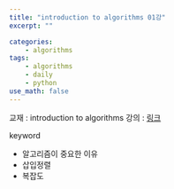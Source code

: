 ```yaml
---
title: "introduction to algorithms 01강"
excerpt: ""

categories:
    - algorithms
tags:
    - algorithms
    - daily
    - python
use_math: false
---
```


교재 : introduction to algorithms
강의 : [링크](https://youtu.be/JPyuH4qXLZ0)

keyword
- 알고리즘이 중요한 이유
- 삽입정렬
- 복잡도
